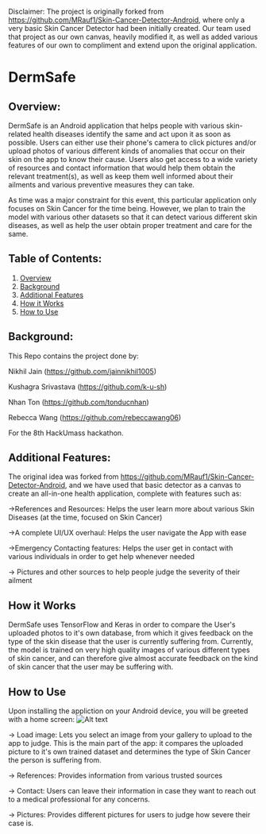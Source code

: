 Disclaimer: The project is originally forked from https://github.com/MRauf1/Skin-Cancer-Detector-Android, where only a very basic Skin Cancer Detector had been initially created. Our team used that project as our own canvas, heavily modified it, as well as added various features of our own to compliment and extend upon the original application. 

# DermSafe
## Overview: <a name="Overview"></a>

DermSafe is an Android application that helps people with various skin-related health diseases identify the same and act upon it as soon as possible. Users can either use their phone's camera to click pictures and/or upload photos of various different kinds of anomalies that occur on their skin on the app to know their cause. Users also get access to a wide variety of resources and contact information that would help them obtain the relevant treatment(s), as well as keep them well informed about their ailments and various preventive measures they can take.   

As time was a major constraint for this event, this particular application only focuses on Skin Cancer for the time being. However, we plan to train the model with various other datasets so that it can detect various different skin diseases, as well as help the user obtain proper treatment and care for the same. 

## Table of Contents:
1. [Overview](#Overview)
2. [Background](#Background)
3. [Additional Features](#features)
4. [How it Works](#how-it-works)
5. [How to Use](#using)

## Background: <a name="Background"></a>

This Repo contains the project done by:

Nikhil Jain (https://github.com/jainnikhil1005)

Kushagra Srivastava (https://github.com/k-u-sh)

Nhan Ton (https://github.com/tonducnhan)

Rebecca Wang (https://github.com/rebeccawang06)

For the 8th HackUmass hackathon. 

## Additional Features: <a name="features"></a>

The original idea was forked from https://github.com/MRauf1/Skin-Cancer-Detector-Android, and we have used that basic detector as a canvas to create an all-in-one health application, complete with features such as:

->References and Resources: Helps the user learn more about various Skin Diseases (at the time, focused on Skin Cancer)

->A complete UI/UX overhaul: Helps the user navigate the App with ease

->Emergency Contacting features: Helps the user get in contact with various individuals in order to get help whenever needed

-> Pictures and other sources to help people judge the severity of their ailment

## How it Works <a name="how-it-works"></a>

DermSafe uses TensorFlow and Keras in order to compare the User's uploaded photos to it's own database, from which it gives feedback on the type of the skin disease that the user is currently suffering from. Currently, the model is trained on very high quality images of various different types of skin cancer, and can therefore give almost accurate feedback on the kind of skin cancer that the user may be suffering with.

## How to Use <a name="usage"></a>

Upon installing the appliction on your Android device, you will be greeted with a home screen:
![Alt text](/relative/path/to/img.jpg?raw=true "71JvslYorPL._AC_SL1500_.jpg")

-> Load image: Lets you select an image from your gallery to upload to the app to judge. This is the main part of the app: it compares the uploaded picture to it's own trained dataset and determines the type of Skin Cancer the person is suffering from.

-> References: Provides information from various trusted sources 

-> Contact: Users can leave their information in case they want to reach out to a medical professional for any concerns.

-> Pictures: Provides different pictures for users to judge how severe their case is. 

